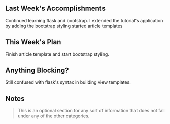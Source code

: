 ## Last Week's Accomplishments
Continued learning flask and bootstrap. I extended the tutorial's application by adding the bootstrap styling
started article templates


## This Week's Plan

Finish article template and start bootstrap styling.

## Anything Blocking?

Still confused with flask's syntax in building view templates.

## Notes

> This is an optional section for any sort of information that does not fall under any of the other categories.
